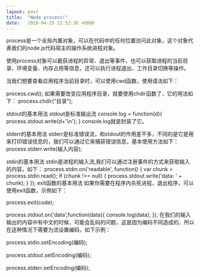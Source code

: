 ```yaml
---
layout: post
title:  "Node process!"
date:   2016-04-25 22:52:36 +0800
---
```

process是一个全局内置对象，可以在代码中的任何位置访问此对象，这个对象代表我们的node.js代码宿主的操作系统进程对象。


使用process对象可以截获进程的异常、退出等事件，也可以获取进程的当前目录、环境变量、内存占用等信息，还可以执行进程退出、工作目录切换等操作。


当我们想要查看应用程序当前目录时，可以使用cwd函数，使用语法如下：


process.cwd();
如果需要改变应用程序目录，就要使用chdir函数了，它的用法如下：
process.chdir("目录");




stdout的基本用法
stdout是标准输出流
console.log = function(d){
    process.stdout.write(d+'\n');
}
console.log就是封装了它。




stderr的基本用法
stderr是标准错误流，和stdout的作用差不多，不同的是它是用来打印错误信息的，我们可以通过它来捕获错误信息，基本使用方法如下：
process.stderr.write(输入内容);




stdin的基本用法
stdin是进程的输入流,我们可以通过注册事件的方式来获取输入的内容，如下：
process.stdin.on('readable', function() {
  var chunk = process.stdin.read();
  if (chunk !== null) {
    process.stdout.write('data: ' + chunk);
  }
});
exit函数的基本用法
如果你需要在程序内杀死进程，退出程序，可以使用exit函数，示例如下：


process.exit(code);




process.stdout.on('data',function(data){
   console.log(data);
});
在我们的输入输出的内容中有中文的时候，可能会乱码的问题，这是因为编码不同造成的，所以在这种情况下需要为流设置编码，如下示例：


process.stdin.setEncoding(编码);
 
process.stdout.setEncoding(编码);
 
process.stderr.setEncoding(编码);